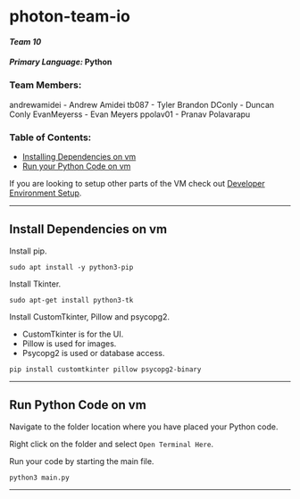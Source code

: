 # photon-team-io
#### _Team 10_
#### _Primary Language:_ **Python**

### Team Members:
andrewamidei - Andrew Amidei
tb087 - Tyler Brandon
DConly - Duncan Conly
EvanMeyerss - Evan Meyers
ppolav01 - Pranav Polavarapu

### Table of Contents:
- [Installing Dependencies on vm](#install-dependencies-on-vm)
- [Run your Python Code on vm](#run-python-code-on-vm)

If you are looking to setup other parts of the VM check out [Developer Environment Setup](https://github.com/andrewamidei/photon-team-io/blob/main/dev-environment-setup.md).

---

## Install Dependencies on vm

Install pip.
```
sudo apt install -y python3-pip
```

Install Tkinter.
```
sudo apt-get install python3-tk
```

Install CustomTkinter, Pillow and psycopg2.
- CustomTkinter is for the UI.
- Pillow is used for images.
- Psycopg2 is used or database access.
```
pip install customtkinter pillow psycopg2-binary
```

---

## Run Python Code on vm

Navigate to the folder location where you have placed your Python code. 

Right click on the folder and select `Open Terminal Here`.

Run your code by starting the main file.
```
python3 main.py
```

---